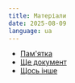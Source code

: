 ```yaml
---
title: Матеріали
date: 2025-08-09
language: ua
---
```




- [Пам'ятка](/pdf/pamyatka.pdf) 
- [Ще документ](/pdf/pdf24_converted-1-.pdf)
- [Щось інше](/pdf/something.pdf)


